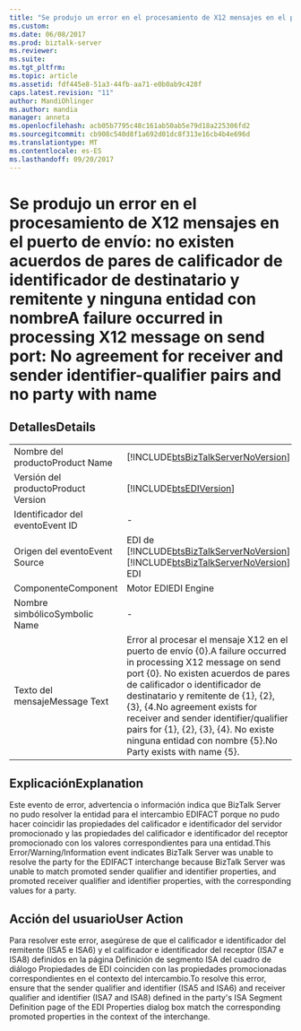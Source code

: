 ```yaml
---
title: "Se produjo un error en el procesamiento de X12 mensajes en el puerto de envío: no existen acuerdos de pares de calificador de identificador de destinatario y remitente y ninguna entidad con nombre | Documentos de Microsoft"
ms.custom: 
ms.date: 06/08/2017
ms.prod: biztalk-server
ms.reviewer: 
ms.suite: 
ms.tgt_pltfrm: 
ms.topic: article
ms.assetid: fdf445e8-51a3-44fb-aa71-e0b0ab9c428f
caps.latest.revision: "11"
author: MandiOhlinger
ms.author: mandia
manager: anneta
ms.openlocfilehash: acb05b7795c48c161ab50ab5e79d18a225306fd2
ms.sourcegitcommit: cb908c540d8f1a692d01dc8f313e16cb4b4e696d
ms.translationtype: MT
ms.contentlocale: es-ES
ms.lasthandoff: 09/20/2017
---
```

# <a name="a-failure-occurred-in-processing-x12-message-on-send-port-no-agreement-for-receiver-and-sender-identifier-qualifier-pairs-and-no-party-with-name"></a><span data-ttu-id="e2479-102">Se produjo un error en el procesamiento de X12 mensajes en el puerto de envío: no existen acuerdos de pares de calificador de identificador de destinatario y remitente y ninguna entidad con nombre</span><span class="sxs-lookup"><span data-stu-id="e2479-102">A failure occurred in processing X12 message on send port: No agreement for receiver and sender identifier-qualifier pairs and no party with name</span></span>
## <a name="details"></a><span data-ttu-id="e2479-103">Detalles</span><span class="sxs-lookup"><span data-stu-id="e2479-103">Details</span></span>  
  
|||  
|-|-|  
|<span data-ttu-id="e2479-104">Nombre del producto</span><span class="sxs-lookup"><span data-stu-id="e2479-104">Product Name</span></span>|[!INCLUDE[btsBizTalkServerNoVersion](../includes/btsbiztalkservernoversion-md.md)]|  
|<span data-ttu-id="e2479-105">Versión del producto</span><span class="sxs-lookup"><span data-stu-id="e2479-105">Product Version</span></span>|[!INCLUDE[btsEDIVersion](../includes/btsediversion-md.md)]|  
|<span data-ttu-id="e2479-106">Identificador del evento</span><span class="sxs-lookup"><span data-stu-id="e2479-106">Event ID</span></span>|-|  
|<span data-ttu-id="e2479-107">Origen del evento</span><span class="sxs-lookup"><span data-stu-id="e2479-107">Event Source</span></span>|<span data-ttu-id="e2479-108">EDI de [!INCLUDE[btsBizTalkServerNoVersion](../includes/btsbiztalkservernoversion-md.md)]</span><span class="sxs-lookup"><span data-stu-id="e2479-108">[!INCLUDE[btsBizTalkServerNoVersion](../includes/btsbiztalkservernoversion-md.md)] EDI</span></span>|  
|<span data-ttu-id="e2479-109">Componente</span><span class="sxs-lookup"><span data-stu-id="e2479-109">Component</span></span>|<span data-ttu-id="e2479-110">Motor EDI</span><span class="sxs-lookup"><span data-stu-id="e2479-110">EDI Engine</span></span>|  
|<span data-ttu-id="e2479-111">Nombre simbólico</span><span class="sxs-lookup"><span data-stu-id="e2479-111">Symbolic Name</span></span>|-|  
|<span data-ttu-id="e2479-112">Texto del mensaje</span><span class="sxs-lookup"><span data-stu-id="e2479-112">Message Text</span></span>|<span data-ttu-id="e2479-113">Error al procesar el mensaje X12 en el puerto de envío {0}.</span><span class="sxs-lookup"><span data-stu-id="e2479-113">A failure occurred in processing X12 message on send port {0}.</span></span> <span data-ttu-id="e2479-114">No existen acuerdos de pares de calificador o identificador de destinatario y remitente de {1}, {2}, {3}, \{4\.</span><span class="sxs-lookup"><span data-stu-id="e2479-114">No agreement exists for receiver and sender identifier/qualifier pairs for {1}, {2}, {3}, {4}.</span></span> <span data-ttu-id="e2479-115">No existe ninguna entidad con nombre {5}.</span><span class="sxs-lookup"><span data-stu-id="e2479-115">No Party exists with name {5}.</span></span>|  
  
## <a name="explanation"></a><span data-ttu-id="e2479-116">Explicación</span><span class="sxs-lookup"><span data-stu-id="e2479-116">Explanation</span></span>  
 <span data-ttu-id="e2479-117">Este evento de error, advertencia o información indica que BizTalk Server no pudo resolver la entidad para el intercambio EDIFACT porque no pudo hacer coincidir las propiedades del calificador e identificador del servidor promocionado y las propiedades del calificador e identificador del receptor promocionado con los valores correspondientes para una entidad.</span><span class="sxs-lookup"><span data-stu-id="e2479-117">This Error/Warning/Information event indicates BizTalk Server was unable to resolve the party for the EDIFACT interchange because BizTalk Server was unable to match promoted sender qualifier and identifier properties, and promoted receiver qualifier and identifier properties, with the corresponding values for a party.</span></span>  
  
## <a name="user-action"></a><span data-ttu-id="e2479-118">Acción del usuario</span><span class="sxs-lookup"><span data-stu-id="e2479-118">User Action</span></span>  
 <span data-ttu-id="e2479-119">Para resolver este error, asegúrese de que el calificador e identificador del remitente (ISA5 e ISA6) y el calificador e identificador del receptor (ISA7 e ISA8) definidos en la página Definición de segmento ISA del cuadro de diálogo Propiedades de EDI coinciden con las propiedades promocionadas correspondientes en el contexto del intercambio.</span><span class="sxs-lookup"><span data-stu-id="e2479-119">To resolve this error, ensure that the sender qualifier and identifier (ISA5 and ISA6) and receiver qualifier and identifier (ISA7 and ISA8) defined in the party's ISA Segment Definition page of the EDI Properties dialog box match the corresponding promoted properties in the context of the interchange.</span></span>